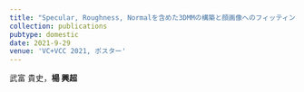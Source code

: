 ```yaml
---
title: "Specular, Roughness, Normalを含めた3DMMの構築と顔画像へのフィッティングの試み"
collection: publications
pubtype: domestic
date: 2021-9-29
venue: 'VC+VCC 2021, ポスター'
---
```


武富 貴史，**楊 興超**